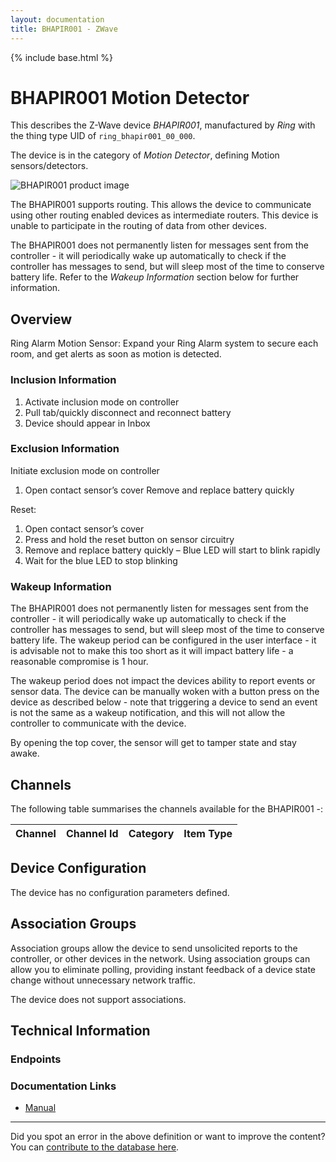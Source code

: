 ```yaml
---
layout: documentation
title: BHAPIR001 - ZWave
---
```


{% include base.html %}

# BHAPIR001 Motion Detector
This describes the Z-Wave device *BHAPIR001*, manufactured by *Ring* with the thing type UID of ```ring_bhapir001_00_000```.

The device is in the category of *Motion Detector*, defining Motion sensors/detectors.

![BHAPIR001 product image](https://www.cd-jackson.com/zwave_device_uploads/944/944_default.jpg)


The BHAPIR001 supports routing. This allows the device to communicate using other routing enabled devices as intermediate routers.  This device is unable to participate in the routing of data from other devices.

The BHAPIR001 does not permanently listen for messages sent from the controller - it will periodically wake up automatically to check if the controller has messages to send, but will sleep most of the time to conserve battery life. Refer to the *Wakeup Information* section below for further information.

## Overview

Ring Alarm Motion Sensor: Expand your Ring Alarm system to secure each room, and get alerts as soon as motion is detected.

### Inclusion Information

1. Activate inclusion mode on controller  
2. Pull tab/quickly disconnect and reconnect battery  
3. Device should appear in Inbox

### Exclusion Information

Initiate exclusion mode on controller

1. Open contact sensor’s cover Remove and replace battery quickly

Reset:

1. Open contact sensor’s cover  
2. Press and hold the reset button on sensor circuitry  
3. Remove and replace battery quickly – Blue LED will start to blink rapidly  
4. Wait for the blue LED to stop blinking

### Wakeup Information

The BHAPIR001 does not permanently listen for messages sent from the controller - it will periodically wake up automatically to check if the controller has messages to send, but will sleep most of the time to conserve battery life. The wakeup period can be configured in the user interface - it is advisable not to make this too short as it will impact battery life - a reasonable compromise is 1 hour.

The wakeup period does not impact the devices ability to report events or sensor data. The device can be manually woken with a button press on the device as described below - note that triggering a device to send an event is not the same as a wakeup notification, and this will not allow the controller to communicate with the device.


By opening the top cover, the sensor will get to tamper state and stay awake.

## Channels

The following table summarises the channels available for the BHAPIR001 -:

| Channel | Channel Id | Category | Item Type |
|---------|------------|----------|-----------|



## Device Configuration

The device has no configuration parameters defined.

## Association Groups

Association groups allow the device to send unsolicited reports to the controller, or other devices in the network. Using association groups can allow you to eliminate polling, providing instant feedback of a device state change without unnecessary network traffic.

The device does not support associations.
## Technical Information

### Endpoints


### Documentation Links

* [Manual](https://www.cd-jackson.com/zwave_device_uploads/944/Ring-Motion-Sensor.pdf)

---

Did you spot an error in the above definition or want to improve the content?
You can [contribute to the database here](http://www.cd-jackson.com/index.php/zwave/zwave-device-database/zwave-device-list/devicesummary/944).
